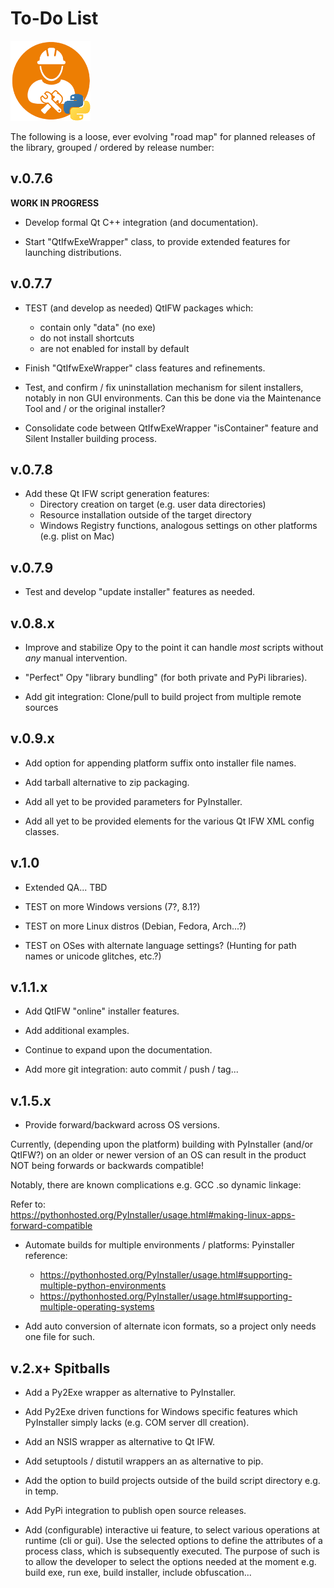 # To-Do List 
![distbuilder logo](https://raw.githubusercontent.com/BuvinJT/distbuilder/master/docs/img/distbuilder128.png)
 
 The following is a loose, ever evolving "road map" for planned releases of the library, 
 grouped / ordered by release number:
 
## v.0.7.6

**WORK IN PROGRESS**

* Develop formal Qt C++ integration (and documentation).

* Start "QtIfwExeWrapper" class, to provide extended features for launching 
distributions.

## v.0.7.7

* TEST (and develop as needed) QtIFW packages which: 
	* contain only "data" (no exe)
	* do not install shortcuts
	* are not enabled for install by default

* Finish "QtIfwExeWrapper" class features and refinements.

* Test, and confirm / fix uninstallation mechanism for silent installers,
notably in non GUI environments. Can this be done via the Maintenance Tool
and / or the original installer?

* Consolidate code between QtIfwExeWrapper "isContainer" feature and Silent 
Installer building process.
  
## v.0.7.8

* Add these Qt IFW script generation features:
	* Directory creation on target (e.g. user data directories)		
	* Resource installation outside of the target directory
	* Windows Registry functions, analogous settings on other platforms
	(e.g. plist on Mac)     

## v.0.7.9

* Test and develop "update installer" features as needed.

## v.0.8.x
			
* Improve and stabilize Opy to the point it can handle *most* scripts without *any*
manual intervention. 
   
* "Perfect" Opy "library bundling" (for both private and PyPi libraries). 

* Add git integration: Clone/pull to build project from multiple remote sources

## v.0.9.x

* Add option for appending platform suffix onto installer file names. 

* Add tarball alternative to zip packaging.

* Add all yet to be provided parameters for PyInstaller.  

* Add all yet to be provided elements for the various Qt IFW XML config classes.  

## v.1.0

* Extended QA... TBD

* TEST on more Windows versions (7?, 8.1?)

* TEST on more Linux distros (Debian, Fedora, Arch...?)

* TEST on OSes with alternate language settings? (Hunting for path names or unicode glitches, etc.?) 

## v.1.1.x 

* Add QtIFW "online" installer features.

* Add additional examples.

* Continue to expand upon the documentation.

* Add more git integration: auto commit / push / tag...

## v.1.5.x

* Provide forward/backward across OS versions.

Currently, (depending upon the platform) building with PyInstaller (and/or QtIFW?) 
on an older or newer version of an OS can result in the product NOT being forwards 
or backwards compatible!  

Notably, there are known complications e.g. GCC .so dynamic linkage:
   
   Refer to:    
   https://pythonhosted.org/PyInstaller/usage.html#making-linux-apps-forward-compatible

* Automate builds for multiple environments / platforms:
   Pyinstaller reference:
	* https://pythonhosted.org/PyInstaller/usage.html#supporting-multiple-python-environments 
	* https://pythonhosted.org/PyInstaller/usage.html#supporting-multiple-operating-systems

* Add auto conversion of alternate icon formats, so a project only needs one file for such.

## v.2.x+ Spitballs 		

* Add a Py2Exe wrapper as alternative to PyInstaller.

* Add Py2Exe driven functions for Windows specific features 
which PyInstaller simply lacks (e.g. COM server dll creation).

* Add an NSIS wrapper as alternative to Qt IFW.

* Add setuptools / distutil wrappers an as alternative to pip.  

* Add the option to build projects outside of the build script directory 
e.g. in temp.  

* Add PyPi integration to publish open source releases.
  
* Add (configurable) interactive ui feature, to select various 
operations at runtime (cli or gui).  Use the selected options
to define the attributes of a process class, which is subsequently
executed.  The purpose of such is to allow the developer to
select the options needed at the moment e.g. build exe, run exe, 
build installer, include obfuscation...
